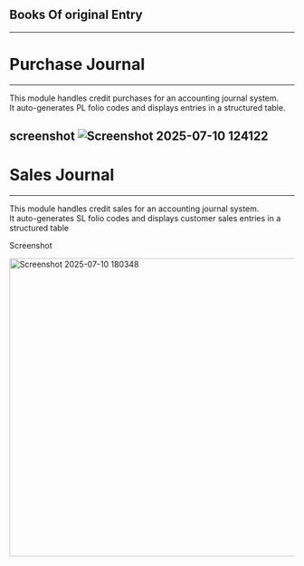 ## Books Of original Entry
---
# Purchase Journal
---
This module handles credit purchases for an accounting journal system.  
It auto-generates PL folio codes and displays entries in a structured table.

screenshot
![Screenshot 2025-07-10 124122](https://github.com/user-attachments/assets/a9a87c3e-866b-4610-951c-c4c0b5c8caae)
---
# Sales Journal
---
This module handles credit sales for an accounting journal system.  
It auto-generates SL folio codes and displays customer sales entries in a structured table

Screenshot 

<img width="1365" height="526" alt="Screenshot 2025-07-10 180348" src="https://github.com/user-attachments/assets/047ff318-0be5-4c5e-8e88-52a1e089dc55" />
